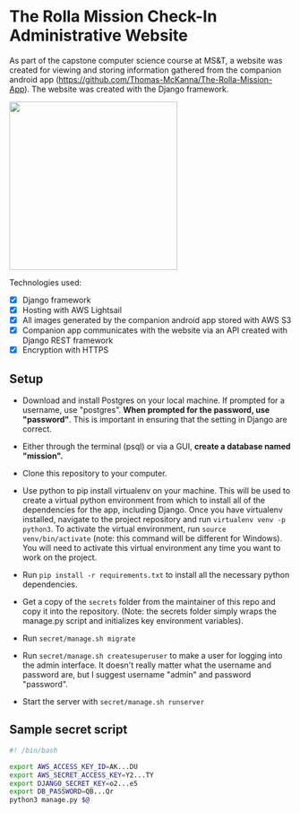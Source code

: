 # The Rolla Mission Check-In Administrative Website
As part of the capstone computer science course at MS&T, a website was created for viewing and storing information gathered from the companion android app (https://github.com/Thomas-McKanna/The-Rolla-Mission-App). The website was created with the Django framework.

<img src="https://github.com/Thomas-McKanna/Django-Rolla-Mission/raw/master/django.gif" width=300><br>

Technologies used:
- [x] Django framework
- [x] Hosting with AWS Lightsail
- [x] All images generated by the companion android app stored with AWS S3
- [x] Companion app communicates with the website via an API created with Django REST framework
- [x] Encryption with HTTPS

## Setup

- Download and install Postgres on your local machine. If prompted for a username, use "postgres". **When prompted for the password, use "password"**. This is important in ensuring that the setting in Django are correct. 

- Either through the terminal (psql) or via a GUI, **create a database named "mission".**

- Clone this repository to your computer.

- Use python to pip install virtualenv on your machine. This will be used to create a virtual python environment from which to install all of the dependencies for the app, including Django. Once you have virtualenv installed, navigate to the project repository and run `virtualenv venv -p python3`. To activate the virtual environment, run `source venv/bin/activate` (note: this command will be different for Windows). You will need to activate this virtual environment any time you want to work on the project.

- Run `pip install -r requirements.txt` to install all the necessary python dependencies.

- Get a copy of the `secrets` folder from the maintainer of this repo and copy it into the repository. (Note: the secrets folder simply wraps the manage.py script and initializes key environment variables).

- Run `secret/manage.sh migrate`

- Run `secret/manage.sh createsuperuser` to make a user for logging into the admin interface. It doesn't really matter what the username and password are, but I suggest username "admin" and password "password".

- Start the server with `secret/manage.sh runserver`

## Sample secret script

```bash
#! /bin/bash

export AWS_ACCESS_KEY_ID=AK...DU
export AWS_SECRET_ACCESS_KEY=Y2...TY
export DJANGO_SECRET_KEY=o2...e5
export DB_PASSWORD=QB...Qr
python3 manage.py $@
```


